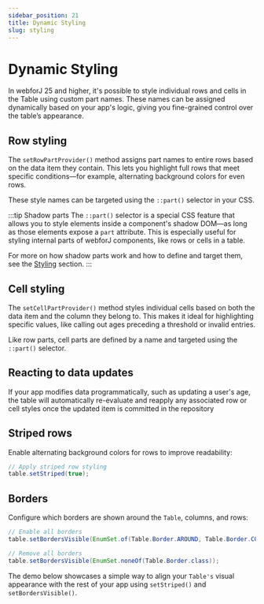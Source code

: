 ```yaml
---
sidebar_position: 21
title: Dynamic Styling
slug: styling
---
```

<!-- vale off -->
# Dynamic Styling <DocChip chip='since' label='25.00' />
<!-- vale on -->

In webforJ 25 and higher, it's possible to style individual rows and cells in the Table using custom part names. These names can be assigned dynamically based on your app's logic, giving you fine-grained control over the table’s appearance.

## Row styling

The `setRowPartProvider()` method assigns part names to entire rows based on the data item they contain. This lets you highlight full rows that meet specific conditions—for example, alternating background colors for even rows.

These style names can be targeted using the `::part()` selector in your CSS.

:::tip Shadow parts
The `::part()` selector is a special CSS feature that allows you to style elements inside a component's shadow DOM—as long as those elements expose a `part` attribute. This is especially useful for styling internal parts of webforJ components, like rows or cells in a table.

For more on how shadow parts work and how to define and target them, see the [Styling](../../styling/shadow-parts) section.
:::


<ComponentDemo 
path='/webforj/tablerowstyling?' 
javaE='https://raw.githubusercontent.com/webforj/webforj-documentation/refs/heads/main/src/main/java/com/webforj/samples/views/table/TableRowStylingView.java'
height='300px'
/>

## Cell styling

The `setCellPartProvider()` method styles individual cells based on both the data item and the column they belong to. This makes it ideal for highlighting specific values, like calling out ages preceding a threshold or invalid entries.

Like row parts, cell parts are defined by a name and targeted using the `::part()` selector.

<ComponentDemo 
path='/webforj/tablecellstyling?' 
javaE='https://raw.githubusercontent.com/webforj/webforj-documentation/refs/heads/main/src/main/java/com/webforj/samples/views/table/TableColumnPinningView.java'
height='300px'
/>

## Reacting to data updates

If your app modifies data programmatically, such as updating a user's age, the table will automatically re-evaluate and reapply any associated row or cell styles once the updated item is committed in the repository 

<ComponentDemo 
path='/webforj/tabledynamicstyling?' 
javaE='https://raw.githubusercontent.com/webforj/webforj-documentation/refs/heads/main/src/main/java/com/webforj/samples/views/table/TableDynamicStylingView.java'
height='475px'
/>

## Striped rows

Enable alternating background colors for rows to improve readability:

```java
// Apply striped row styling
table.setStriped(true);
```

## Borders

Configure which borders are shown around the `Table`, columns, and rows:

```java
// Enable all borders
table.setBordersVisible(EnumSet.of(Table.Border.AROUND, Table.Border.COLUMNS, Table.Border.ROWS));

// Remove all borders
table.setBordersVisible(EnumSet.noneOf(Table.Border.class));
```

The demo below showcases a simple way to align your `Table's` visual appearance with the rest of your app using `setStriped()` and `setBordersVisible()`.

<ComponentDemo 
path='/webforj/tablelayoutstyling?' 
javaE='https://raw.githubusercontent.com/webforj/webforj-documentation/refs/heads/main/src/main/java/com/webforj/samples/views/table/TableLayoutStylingView.java'
height='300px'
/>
